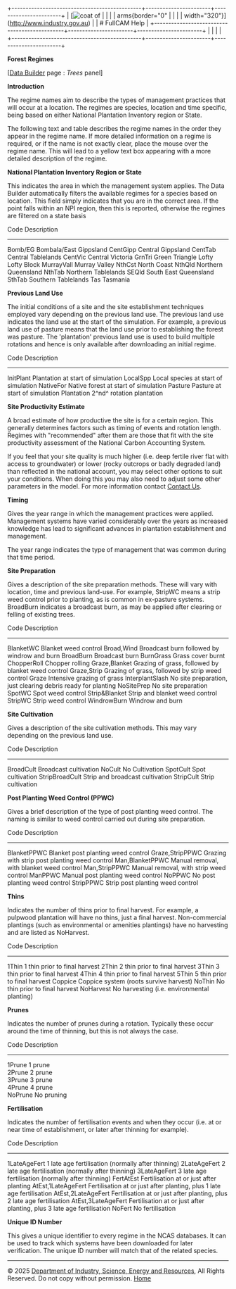 +----------------------------------------------+-----------------------+-----------------------+
| [![coat of                                   |                       | [](index.htm)         |
| arms](imgs/DISER-inline_Mono.png){border="0" |                       |                       |
| width="320"}](http://www.industry.gov.au)    |                       | # FullCAM Help        |
+----------------------------------------------+-----------------------+-----------------------+
|                                              |                       |                       |
+----------------------------------------------+-----------------------+-----------------------+

**Forest Regimes**

\[[Data Builder](132_Data%20Builder.htm) page : *Trees* panel\]

**Introduction**

The regime names aim to describe the types of management practices that
will occur at a location. The regimes are species, location and time
specific, being based on either National Plantation Inventory region or
State.

The following text and table describes the regime names in the order
they appear in the regime name. If more detailed information on a regime
is required, or if the name is not exactly clear, place the mouse over
the regime name. This will lead to a yellow text box appearing with a
more detailed description of the regime.

**National Plantation Inventory Region or State**

This indicates the area in which the management system applies. The Data
Builder automatically filters the available regimes for a species based
on location. This field simply indicates that you are in the correct
area. If the point falls within an NPI region, then this is reported,
otherwise the regimes are filtered on a state basis

  Code         Description
  ------------ ------------------------
  Bomb/EG      Bombala/East Gippsland
  CentGipp     Central Gippsland
  CentTab      Central Tablelands
  CentVic      Central Victoria
  GrnTri       Green Triangle
  Lofty        Lofty Block
  MurrayVall   Murray Valley
  NthCst       North Coast
  NthQld       Northern Queensland
  NthTab       Northern Tablelands
  SEQld        South East Queensland
  SthTab       Southern Tablelands
  Tas          Tasmania

**Previous Land Use**

The initial conditions of a site and the site establishment techniques
employed vary depending on the previous land use. The previous land use
indicates the land use at the start of the simulation. For example, a
previous land use of pasture means that the land use prior to
establishing the forest was pasture. The 'plantation' previous land use
is used to build multiple rotations and hence is only available after
downloading an initial regime.

  Code         Description
  ------------ --------------------------------------
  InitPlant    Plantation at start of simulation
  LocalSpp     Local species at start of simulation
  NativeFor    Native forest at start of simulation
  Pasture      Pasture at start of simulation
  Plantation   2^nd^ rotation plantation

**Site Productivity Estimate**

A broad estimate of how productive the site is for a certain region.
This generally determines factors such as timing of events and rotation
length. Regimes with "recommended" after them are those that fit with
the site productivity assessment of the National Carbon Accounting
System.

If you feel that your site quality is much higher (i.e. deep fertile
river flat with access to groundwater) or lower (rocky outcrops or badly
degraded land) than reflected in the national account, you may select
other options to suit your conditions. When doing this you may also need
to adjust some other parameters in the model. For more information
contact [Contact Us](190_Contact%20Us.htm).

**Timing**

Gives the year range in which the management practices were applied.
Management systems have varied considerably over the years as increased
knowledge has lead to significant advances in plantation establishment
and management.

The year range indicates the type of management that was common during
that time period.

**Site Preparation**

Gives a description of the site preparation methods. These will vary
with location, time and previous land-use. For example, StripWC means a
strip weed control prior to planting, as is common in ex-pasture
systems. BroadBurn indicates a broadcast burn, as may be applied after
clearing or felling of existing trees.

  Code              Description
  ----------------- --------------------------------------------------------------
  BlanketWC         Blanket weed control
  Broad,Wind        Broadcast burn followed by windrow and burn
  BroadBurn         Broadcast burn
  BurnGrass         Grass cover burnt
  ChopperRoll       Chopper rolling
  Graze,Blanket     Grazing of grass, followed by blanket weed control
  Graze,Strip       Grazing of grass, followed by strip weed control
  Graze             Intensive grazing of grass
  InterplantSlash   No site preparation, just clearing debris ready for planting
  NoSitePrep        No site preparation
  SpotWC            Spot weed control
  Strip&Blanket     Strip and blanket weed control
  StripWC           Strip weed control
  WindrowBurn       Windrow and burn

**Site Cultivation**

Gives a description of the site cultivation methods. This may vary
depending on the previous land use.

  Code             Description
  ---------------- ---------------------------------
  BroadCult        Broadcast cultivation
  NoCult           No Cultivation
  SpotCult         Spot cultivation
  StripBroadCult   Strip and broadcast cultivation
  StripCult        Strip cultivation

**Post Planting Weed Control (PPWC)**

Gives a brief description of the type of post planting weed control. The
naming is similar to weed control carried out during site preparation.

  Code              Description
  ----------------- -----------------------------------------------
  BlanketPPWC       Blanket post planting weed control
  Graze,StripPPWC   Grazing with strip post planting weed control
  Man,BlanketPPWC   Manual removal, with blanket weed control
  Man,StripPPWC     Manual removal, with strip weed control
  ManPPWC           Manual post planting weed control
  NoPPWC            No post planting weed control
  StripPPWC         Strip post planting weed control

**Thins**

Indicates the number of thins prior to final harvest. For example, a
pulpwood plantation will have no thins, just a final harvest.
Non-commercial plantings (such as environmental or amenities plantings)
have no harvesting and are listed as NoHarvest.

  Code        Description
  ----------- ---------------------------------------------
  1Thin       1 thin prior to final harvest
  2Thin       2 thin prior to final harvest
  3Thin       3 thin prior to final harvest
  4Thin       4 thin prior to final harvest
  5Thin       5 thin prior to final harvest
  Coppice     Coppice system (roots survive harvest)
  NoThin      No thin prior to final harvest
  NoHarvest   No harvesting (i.e. environmental planting)

**Prunes**

Indicates the number of prunes during a rotation. Typically these occur
around the time of thinning, but this is not always the case.

  Code      Description   
  --------- ------------- --
  1Prune    1 prune       
  2Prune    2 prune       
  3Prune    3 prune       
  4Prune    4 prune       
  NoPrune   No pruning    

**Fertilisation**

Indicates the number of fertilisation events and when they occur (i.e.
at or near time of establishment, or later after thinning for example).

  Code                 Description
  -------------------- ------------------------------------------------------------------------
  1LateAgeFert         1 late age fertilisation (normally after thinning)
  2LateAgeFert         2 late age fertilisation (normally after thinning)
  3LateAgeFert         3 late age fertilisation (normally after thinning)
  FertAtEst            Fertilisation at or just after planting
  AtEst,1LateAgeFert   Fertilisation at or just after planting, plus 1 late age fertilisation
  AtEst,2LateAgeFert   Fertilisation at or just after planting, plus 2 late age fertilisation
  AtEst,3LateAgeFert   Fertilisation at or just after planting, plus 3 late age fertilisation
  NoFert               No fertilisation

**Unique ID Number**

This gives a unique identifier to every regime in the NCAS databases. It
can be used to track which systems have been downloaded for later
verification. The unique ID number will match that of the related
species.

------------------------------------------------------------------------

© 2025 [Department of Industry, Science, Energy and
Resources](http://www.industry.gov.au "Department of Industry, Science, Energy and Resources"),
All Rights Reserved. Do not copy without permission.
[Home](index.htm "help index")
